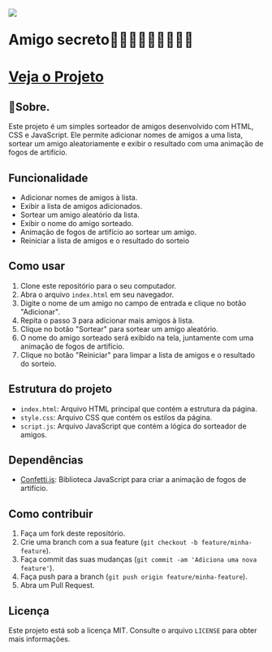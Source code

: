<h1>
  <img src="https://blog.amigosecreto.com.br/wp-content/uploads/2016/11/Logotipo.png"/>
 <p>Amigo secreto👩🏽👨🏻👦🏿👴🏾🎁</p>
</h1>

<h1> <a href="https://amigo-secreto-five-swart.vercel.app/">Veja o Projeto</a></h1>

## 📕Sobre.
<p>Este projeto é um simples sorteador de amigos desenvolvido com HTML, CSS e JavaScript. Ele permite adicionar nomes de amigos a uma lista, sortear um amigo aleatoriamente e exibir o resultado com uma animação de fogos de artifício.</p>

## Funcionalidade

-   Adicionar nomes de amigos à lista.
-   Exibir a lista de amigos adicionados.
-   Sortear um amigo aleatório da lista.
-   Exibir o nome do amigo sorteado.
-   Animação de fogos de artifício ao sortear um amigo.
-   Reiniciar a lista de amigos e o resultado do sorteio

## Como usar

1.  Clone este repositório para o seu computador.
2.  Abra o arquivo `index.html` em seu navegador.
3.  Digite o nome de um amigo no campo de entrada e clique no botão "Adicionar".
4.  Repita o passo 3 para adicionar mais amigos à lista.
5.  Clique no botão "Sortear" para sortear um amigo aleatório.
6.  O nome do amigo sorteado será exibido na tela, juntamente com uma animação de fogos de artifício.
7.  Clique no botão "Reiniciar" para limpar a lista de amigos e o resultado do sorteio.

## Estrutura do projeto

-   `index.html`: Arquivo HTML principal que contém a estrutura da página.
-   `style.css`: Arquivo CSS que contém os estilos da página.
-   `script.js`: Arquivo JavaScript que contém a lógica do sorteador de amigos.

## Dependências

-   [Confetti.js](https://www.npmjs.com/package/canvas-confetti): Biblioteca JavaScript para criar a animação de fogos de artifício.

## Como contribuir

1.  Faça um fork deste repositório.
2.  Crie uma branch com a sua feature (`git checkout -b feature/minha-feature`).
3.  Faça commit das suas mudanças (`git commit -am 'Adiciona uma nova feature'`).
4.  Faça push para a branch (`git push origin feature/minha-feature`).
5.  Abra um Pull Request.


## Licença

Este projeto está sob a licença MIT. Consulte o arquivo `LICENSE` para obter mais informações.

